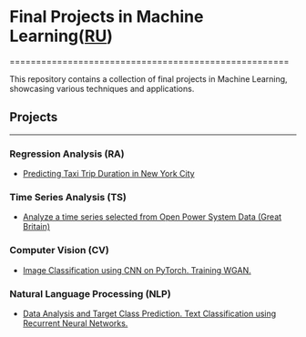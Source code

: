 # Final Projects in Machine Learning([RU](https://github.com/termik88/final_projects_ml//blob/main/README.ru.md))
=====================================================

This repository contains a collection of final projects in Machine Learning, showcasing various techniques and applications.

## Projects
-------------

### Regression Analysis (RA)
* [Predicting Taxi Trip Duration in New York City](https://github.com/termik88/final_projects_ml/tree/main/regression_analysis)

### Time Series Analysis (TS)
* [Analyze a time series selected from Open Power System Data (Great Britain)](https://github.com/termik88/final_projects_ml/tree/main/time_series)

### Computer Vision (CV)
* [Image Classification using CNN on PyTorch. Training WGAN.](https://github.com/termik88/final_projects_ml/tree/main/computer_vision)

### Natural Language Processing (NLP)
* [Data Analysis and Target Class Prediction. Text Classification using Recurrent Neural Networks.](https://github.com/termik88/final_projects_ml/tree/main/natural_language_processing)
